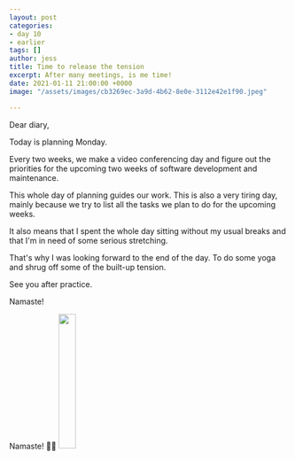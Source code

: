 ```yaml
---
layout: post
categories:
- day 10
- earlier
tags: []
author: jess
title: Time to release the tension
excerpt: After many meetings, is me time!
date: 2021-01-11 21:00:00 +0000
image: "/assets/images/cb3269ec-3a9d-4b62-8e0e-3112e42e1f90.jpeg"

---
```

Dear diary,

Today is planning Monday.

Every two weeks, we make a video conferencing day and figure out the priorities for the upcoming two weeks of software development and maintenance.

This whole day of planning guides our work. This is also a very tiring day, mainly because we try to list all the tasks we plan to do for the upcoming weeks.

It also means that I spent the whole day sitting without my usual breaks and that I'm in need of some serious stretching.

That's why I was looking forward to the end of the day. To do some yoga and shrug off some of the built-up tension.

See you after practice.

Namaste!

Namaste! 🧘‍♀️ <img width="25%" height="25%" src="{{site.url}}{{site.baseurl}}/assets/images/jess-signature.gif">
